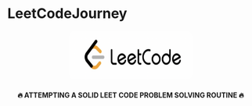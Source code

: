 # LeetCodeJourney

<a href="#">
  <p align="center">
    <img
      height="100"
      width="50%"
      style="border-radius: 10px"
      src="https://raw.githubusercontent.com/shovon588/LeetCodeJourney/main/assets/leetcode.png"
    />
  </p>
</a>

<h4 align="center">
    <strong>🔥 ATTEMPTING A SOLID LEET CODE PROBLEM SOLVING ROUTINE 🔥</strong>
</h4>
